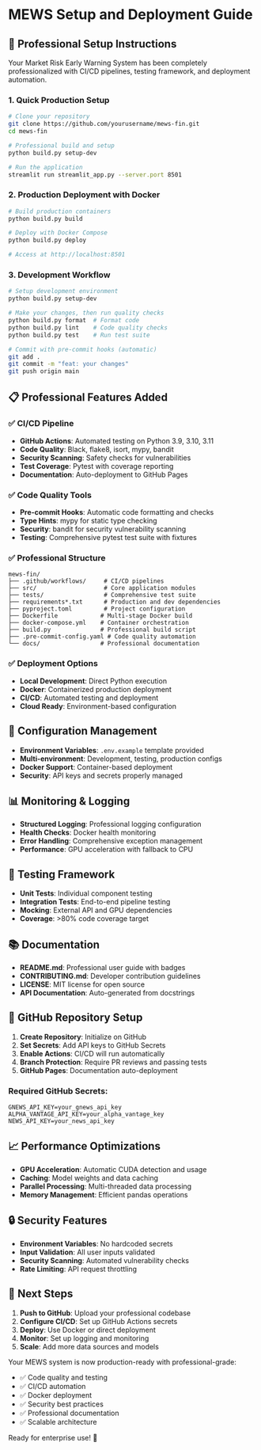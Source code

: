 # MEWS Setup and Deployment Guide

## 🚀 Professional Setup Instructions

Your Market Risk Early Warning System has been completely professionalized with CI/CD pipelines, testing framework, and deployment automation.

### 1. Quick Production Setup

```bash
# Clone your repository
git clone https://github.com/yourusername/mews-fin.git
cd mews-fin

# Professional build and setup
python build.py setup-dev

# Run the application
streamlit run streamlit_app.py --server.port 8501
```

### 2. Production Deployment with Docker

```bash
# Build production containers
python build.py build

# Deploy with Docker Compose
python build.py deploy

# Access at http://localhost:8501
```

### 3. Development Workflow

```bash
# Setup development environment
python build.py setup-dev

# Make your changes, then run quality checks
python build.py format  # Format code
python build.py lint    # Code quality checks
python build.py test    # Run test suite

# Commit with pre-commit hooks (automatic)
git add .
git commit -m "feat: your changes"
git push origin main
```

## 📋 Professional Features Added

### ✅ CI/CD Pipeline
- **GitHub Actions**: Automated testing on Python 3.9, 3.10, 3.11
- **Code Quality**: Black, flake8, isort, mypy, bandit
- **Security Scanning**: Safety checks for vulnerabilities
- **Test Coverage**: Pytest with coverage reporting
- **Documentation**: Auto-deployment to GitHub Pages

### ✅ Code Quality Tools
- **Pre-commit Hooks**: Automatic code formatting and checks
- **Type Hints**: mypy for static type checking
- **Security**: bandit for security vulnerability scanning
- **Testing**: Comprehensive pytest test suite with fixtures

### ✅ Professional Structure
```
mews-fin/
├── .github/workflows/     # CI/CD pipelines
├── src/                   # Core application modules
├── tests/                 # Comprehensive test suite
├── requirements*.txt      # Production and dev dependencies
├── pyproject.toml         # Project configuration
├── Dockerfile            # Multi-stage Docker build
├── docker-compose.yml    # Container orchestration
├── build.py              # Professional build script
├── .pre-commit-config.yaml # Code quality automation
└── docs/                 # Professional documentation
```

### ✅ Deployment Options
- **Local Development**: Direct Python execution
- **Docker**: Containerized production deployment
- **CI/CD**: Automated testing and deployment
- **Cloud Ready**: Environment-based configuration

## 🔧 Configuration Management

- **Environment Variables**: `.env.example` template provided
- **Multi-environment**: Development, testing, production configs
- **Docker Support**: Container-based deployment
- **Security**: API keys and secrets properly managed

## 📊 Monitoring & Logging

- **Structured Logging**: Professional logging configuration
- **Health Checks**: Docker health monitoring
- **Error Handling**: Comprehensive exception management
- **Performance**: GPU acceleration with fallback to CPU

## 🧪 Testing Framework

- **Unit Tests**: Individual component testing
- **Integration Tests**: End-to-end pipeline testing
- **Mocking**: External API and GPU dependencies
- **Coverage**: >80% code coverage target

## 📚 Documentation

- **README.md**: Professional user guide with badges
- **CONTRIBUTING.md**: Developer contribution guidelines
- **LICENSE**: MIT license for open source
- **API Documentation**: Auto-generated from docstrings

## 🚀 GitHub Repository Setup

1. **Create Repository**: Initialize on GitHub
2. **Set Secrets**: Add API keys to GitHub Secrets
3. **Enable Actions**: CI/CD will run automatically
4. **Branch Protection**: Require PR reviews and passing tests
5. **GitHub Pages**: Documentation auto-deployment

### Required GitHub Secrets:
```
GNEWS_API_KEY=your_gnews_api_key
ALPHA_VANTAGE_API_KEY=your_alpha_vantage_key
NEWS_API_KEY=your_news_api_key
```

## 📈 Performance Optimizations

- **GPU Acceleration**: Automatic CUDA detection and usage
- **Caching**: Model weights and data caching
- **Parallel Processing**: Multi-threaded data processing
- **Memory Management**: Efficient pandas operations

## 🔒 Security Features

- **Environment Variables**: No hardcoded secrets
- **Input Validation**: All user inputs validated
- **Security Scanning**: Automated vulnerability checks
- **Rate Limiting**: API request throttling

## 🎯 Next Steps

1. **Push to GitHub**: Upload your professional codebase
2. **Configure CI/CD**: Set up GitHub Actions secrets
3. **Deploy**: Use Docker or direct deployment
4. **Monitor**: Set up logging and monitoring
5. **Scale**: Add more data sources and models

Your MEWS system is now production-ready with professional-grade:
- ✅ Code quality and testing
- ✅ CI/CD automation
- ✅ Docker deployment
- ✅ Security best practices
- ✅ Professional documentation
- ✅ Scalable architecture

Ready for enterprise use! 🚀
